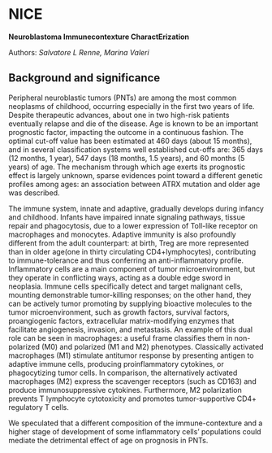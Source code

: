 
# NICE
**Neuroblastoma Immunecontexture CharactErization**

Authors: *Salvatore L Renne, Marina Valeri* 

## Background and significance 

Peripheral neuroblastic tumors (PNTs) are among the most common neoplasms of childhood, occurring especially in the first two years of life. Despite therapeutic advances, about one in two high-risk patients eventually relapse and die of the disease. Age is known to be an important prognostic factor, impacting the outcome in a continuous fashion. The optimal cut-off value has been estimated at 460 days (about 15 months), and in several classification systems well established cut-offs are: 365 days (12 months, 1 year), 547 days (18 months, 1.5 years), and 60 months (5 years) of age. The mechanism through which age exerts its prognostic effect is largely unknown, sparse evidences point toward a different genetic profiles among ages: an association between ATRX mutation and older age was described. 

The immune system, innate and adaptive, gradually develops during infancy and childhood. Infants  have impaired innate signaling pathways, tissue repair and phagocytosis, due to a lower expression of Toll-like receptor on macrophages and monocytes.  Adaptive immunity is also profoundly different from the adult counterpart: at birth, Treg are more represented than in older age(one in thirty circulating CD4+lymphocytes), contributing to immune-tolerance and thus conferring an anti-inflammatory profile. Inflammatory cells are a main component of tumor microenvironment, but they operate in conflicting ways, acting as a double edge sword in neoplasia. Immune cells specifically detect and target malignant cells, mounting demonstrable tumor-killing responses; on the other hand, they can be actively tumor promoting by supplying bioactive molecules to the tumor microenvironment, such as growth factors, survival factors, proangiogenic factors, extracellular matrix-modifying enzymes that facilitate angiogenesis, invasion, and metastasis. An example of this dual role can be seen in macrophages: a useful frame classifies them in non-polarized (M0) and polarized (M1 and M2) phenotypes. Classically activated macrophages (M1) stimulate antitumor response by presenting antigen to adaptive immune cells, producing proinflammatory cytokines, or phagocytizing tumor cells. In comparison, the alternatively activated macrophages (M2) express the scavenger receptors (such as CD163) and produce immunosuppressive cytokines. Furthermore, M2 polarization prevents T lymphocyte cytotoxicity and promotes tumor-supportive CD4+ regulatory T cells.

We speculated that a different composition of the immune-contexture and a higher stage of development of some inflammatory cells’ populations could mediate the detrimental effect of age on prognosis in PNTs.    
